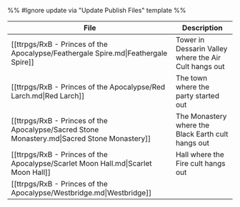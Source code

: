 %% #Ignore update via "Update Publish Files" template %% 

| File                                                                                         | Description                                           |
| -------------------------------------------------------------------------------------------- | ----------------------------------------------------- |
| [[ttrpgs/RxB - Princes of the Apocalypse/Feathergale Spire.md\|Feathergale Spire]]           | Tower in Dessarin Valley where the Air Cult hangs out |
| [[ttrpgs/RxB - Princes of the Apocalypse/Red Larch.md\|Red Larch]]                           | The town where the party started out                  |
| [[ttrpgs/RxB - Princes of the Apocalypse/Sacred Stone Monastery.md\|Sacred Stone Monastery]] | The Monastery where the Black Earth cult hangs out    |
| [[ttrpgs/RxB - Princes of the Apocalypse/Scarlet Moon Hall.md\|Scarlet Moon Hall]]           | Hall where the Fire cult hangs out                    |
| [[ttrpgs/RxB - Princes of the Apocalypse/Westbridge.md\|Westbridge]]                         |                                                       |
